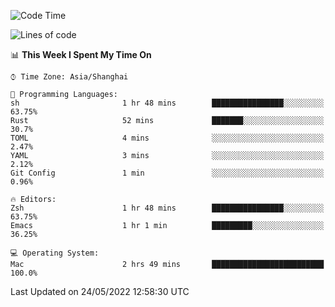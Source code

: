 <!--START_SECTION:waka-->
![Code Time](http://img.shields.io/badge/Code%20Time-711%20hrs%2023%20mins-blue)

![Lines of code](https://img.shields.io/badge/From%20Hello%20World%20I%27ve%20Written-22%20Thousand%20lines%20of%20code-blue)

📊 **This Week I Spent My Time On** 

```text
⌚︎ Time Zone: Asia/Shanghai

💬 Programming Languages: 
sh                       1 hr 48 mins        ████████████████░░░░░░░░░   63.75% 
Rust                     52 mins             ███████░░░░░░░░░░░░░░░░░░   30.7% 
TOML                     4 mins              ░░░░░░░░░░░░░░░░░░░░░░░░░   2.47% 
YAML                     3 mins              ░░░░░░░░░░░░░░░░░░░░░░░░░   2.12% 
Git Config               1 min               ░░░░░░░░░░░░░░░░░░░░░░░░░   0.96%

🔥 Editors: 
Zsh                      1 hr 48 mins        ████████████████░░░░░░░░░   63.75% 
Emacs                    1 hr 1 min          █████████░░░░░░░░░░░░░░░░   36.25%

💻 Operating System: 
Mac                      2 hrs 49 mins       █████████████████████████   100.0%

```


 Last Updated on 24/05/2022 12:58:30 UTC
<!--END_SECTION:waka-->
